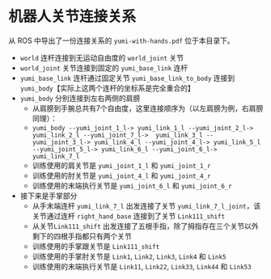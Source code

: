 # 机器人关节连接关系

从 ROS 中导出了一份连接关系的 `yumi-with-hands.pdf` 位于本目录下。

-  `world` 连杆连接到无运动自由度的 `world_joint` 关节
- `world_joint` 关节连接到固定的 `yumi_base_link` 连杆
- `yumi_base_link` 连杆通过固定关节 `yumi_base_link_to_body` 连接到 `yumi_body`【实际上这两个连杆的坐标系是完全重合的】
- `yumi_body` 分别连接到左右两侧的肩膀
  - 从肩膀到手腕总共有7个自由度，这里连接顺序为（以左肩膀为例，右肩膀同理）：
  - `yumi_body --yumi_joint_1_l-> yumi_link_1_l --yumi_joint_2_l-> yumi_link_2_l --yumi_joint_7_l->  yumi_link_3_l --yumi_joint_3_l-> yumi_link_4_l --yumi_joint_4_l-> yumi_link_5_l --yumi_joint_5_l-> yumi_link_6_l --yumi_joint_6_l-> yumi_link_7_l`
  - 训练使用的肩关节是 `yumi_joint_1_l` 和 `yumi_joint_1_r`
  - 训练使用的肘关节是 `yumi_joint_4_l` 和 `yumi_joint_4_r`
  - 训练使用的末端执行关节是 `yumi_joint_6_l`  和 `yumi_joint_6_r`
- 接下来是手掌部分
  - 从手末端连杆 `yumi_link_7_l` 出发连接了关节 `yumi_link_7_l_joint`，该关节通过连杆 `right_hand_base` 连接到了关节 `Link111_shift`
  - 从关节`Link111_shift` 出发连接了五根手指，除了拇指存在三个关节以外剩下的四根手指都只有两个关节
  - 训练使用的手掌跟关节是 `Link111_shift`
  - 训练使用的手掌肘关节是 `Link1`, `Link2`, `Link3`, `Link4` 和 `Link5`
  - 训练使用的末端执行关节是 `Link11`, `Link22`, `Link33`, `Link44` 和 `Link53`